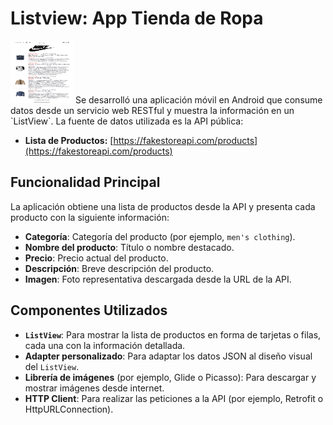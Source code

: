 # Listview: App Tienda de Ropa
<img src="captura2.png" width=100 height=100>
Se desarrolló una aplicación móvil en Android que consume datos desde un servicio web RESTful y muestra la información en un `ListView`. La fuente de datos utilizada es la API pública:

- **Lista de Productos:** [https://fakestoreapi.com/products](https://fakestoreapi.com/products)

## Funcionalidad Principal

La aplicación obtiene una lista de productos desde la API y presenta cada producto con la siguiente información:

- **Categoría**: Categoría del producto (por ejemplo, `men's clothing`).
- **Nombre del producto**: Título o nombre destacado.
- **Precio**: Precio actual del producto.
- **Descripción**: Breve descripción del producto.
- **Imagen**: Foto representativa descargada desde la URL de la API.

## Componentes Utilizados

- **`ListView`**: Para mostrar la lista de productos en forma de tarjetas o filas, cada una con la información detallada.
- **Adapter personalizado**: Para adaptar los datos JSON al diseño visual del `ListView`.
- **Librería de imágenes** (por ejemplo, Glide o Picasso): Para descargar y mostrar imágenes desde internet.
- **HTTP Client**: Para realizar las peticiones a la API (por ejemplo, Retrofit o HttpURLConnection).
